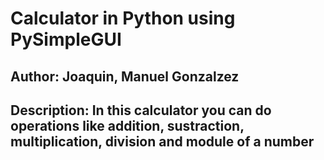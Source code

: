 # Calculator in Python using PySimpleGUI
## Author: Joaquin, Manuel Gonzalzez
## Description: In this calculator you can do operations like addition, sustraction, multiplication, division and module of a number
